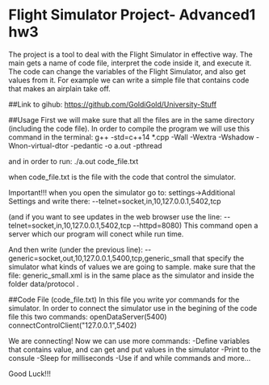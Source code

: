 # Flight Simulator Project- Advanced1 hw3
The project is a tool to deal with the Flight Simulator in effective way. The main gets a name of code file, interpret the code inside it, and execute it. The code can change the variables of the Flight Simulator, and also get values from it. For example we can write a simple file that contains code that makes an airplain take off.

##Link to gihub: https://github.com/GoldiGold/University-Stuff

##Usage
First we will make sure that all the files are in the same directory (including the code file).
In order to compile the program we will use this command in the terminal: 
g++ -std=c++14 *.cpp -Wall -Wextra -Wshadow -Wnon-virtual-dtor -pedantic -o a.out -pthread

and in order to run:
./a.out code_file.txt

when code_file.txt is the file with the code that control the simulator.

Important!!! when you open the simulator go to: settings->Additional Settings  and write there:
‫‪--telnet=socket,in,10,127.0.0.1,5402,tcp‬‬

(and if you want to see updates in the web browser use the line: 
  ‫‪--telnet=socket,in,10,127.0.0.1,5402,tcp‬‬ --httpd=8080)
This command open a server which our program will conect while run time.

And then write (under the previous line): --generic=socket,out,10,127.0.0.1,5400,tcp,generic_small
that specify the simulator what kinds of values we are going to sample. make sure that the file: 
generic_small.xml is in the same place as the simulator and inside the folder data/protocol .

##Code File (code_file.txt)
In this file you write yor commands for the simulator. In order to connect the simulator use in the begining of the code file this two commands:
openDataServer(5400)
connectControlClient("127.0.0.1",5402)

We are connecting! Now we can use more commands:
-Define variables that contains value, and can get and put values in the simulator
-Print to the consule
-Sleep for milliseconds
-Use if and while commands
and more...

Good Luck!!!
